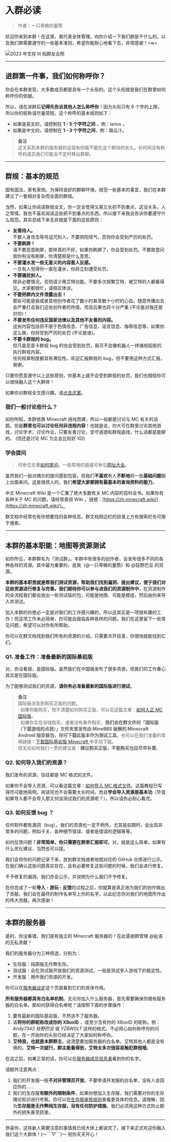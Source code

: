 # 入群必读

> 作者：一只卑微的量筒

欢迎你来到本群！在这里，我代表全体管理，向你介绍一下我们群是干什么的，以及我们群需要遵守的一些基本准则，希望你能耐心地看下去，非常感谢！=w=

![2023 年生存 III 档群友合照](/rules/rules_2023.jpg)

---

## 进群第一件事，我们如何称呼你？

你会在本群发现，大多数成员都是具有一个头衔的。这个头衔就是我们在群里如何称呼你的依据。

所以，请在进群后**记得先告诉其他人怎么称呼你**！因为头衔只有 6 个字的上限，所以你的昵称请尽量简短。这个称呼的基本规则如下：

- 如果是英文的，请控制在 **1 - 5 个字符之间** ，例：lanos 。
- 如果是中文的，请控制在 **1 - 3 个字符之间**，例：南瓜汁。

> **备注**  
  这关系到本群的服务器的运营和你能不能在这个群待的长久。长时间没有称呼的成员我们可能会不定时移出群聊。

---

## 群规：基本的规范

国有国法，家有家规。为保持良好的群聊环境，规范一些基本的事宜，我们在本群建立了一套相对复杂而全面的群规。

当然，如果让你阅读群规全文，你一定会觉得又臭又长抓不到重点，这没关系，人之常情。我也不喜欢阅读这些抓不到重点的东西。所以接下来我会告诉你要遵守什么规范。其实总结下来无非就是下面的这些原则：

- **友善待人。**  
  不要人身攻击辱骂诅咒别人，不要阴阳怪气，否则你会受到严厉的处罚。
- **不要刷屏！**  
  请不要恶意刷屏，那样真的不好。如果你刷屏了，你会受到处罚。不要故意问我你有没有刷屏，你清楚那是什么意思。
- **不要灌水发一些无意义的内容惹人反感。**  
  一旦有人觉得你一直在灌水，你将立刻遭受处罚。
- **不要骚扰别人。**  
  除非必要情况，否则请少用艾特功能，不要多次频繁艾特，被艾特的人都看得见。大家都很忙，请相互体谅。
- **不要把群内文件泄露出去！**  
  那些可能是我或者其他创作者花了数小时甚至数十小时的心血，随意传播出去会严重打击我们这些创作者的热情，而且后果也将十分严重 (不论是对我还是对你)！
- **不要发布任何违反国家法律以及其他不友善的内容。**  
  这些内容包括但不限于色情信息、广告信息、谣言信息、侮辱信息等，如果你这么做，你将受到严厉的处罚 (不论是谁)。
- **不要卡群规的 bug。**  
  但凡是恶意卡群规 bug 的也会受到处罚，我可不会像机器人一样循规蹈矩的执行群规内容。  
  任何规章制度都具有滞后性。欢迎汇报群规的 bug，但不要用这种方式汇报，谢谢。

只要你愿意遵守以上这些原则，你基本上就不会受到群规的处罚，我们也相信你可以很快融入这个大群体！

如果你对群规全文感兴趣，请[点击这里](rules_main_text)。

### 我们一般讨论些什么？

如你所知，本群依靠 Minecraft 游戏而建，所以一般都是讨论与 MC 有关的话题。但是**群里也可以讨论任何非违规内容**！也就是说，你大可在群里讨论其他游戏，讨论学术，讨论作业，只要友善讨论，坚守道德和群规底线，什么话都是能聊的。 (但还是讨论 MC 为主会比较好 XD)

### 学会提问

> 可参见文章[如何提问](./howto/ask_questions.md)。一些常用的链接可参见[网址大全](./urls/README.md)。

虽然我们一般对偶尔的提问感到包容，但我们**不喜欢**有人**不断地**将一些**基础问题**搬上台面来问，这是很烦人的。我们**希望大家都拥有最基本的查询资料的能力**。

中文 Minecraft Wiki 是一个汇集了绝大多数有关 MC 内容的百科全书。如果你有各种关于 MC 的问题，请经常查阅 Wiki 。链接：[https://zh.minecraft.wiki/](https://zh.minecraft.wiki/)。

群文档中经常也有你想要找的各种信息。群文档侧边栏的目录上方有搜索栏也可用于搜索。

---

## 本群的基本职能：地图等资源测试

如你所见，本群群名为「测试群」。本群中有很多的创作者，会发布很多不同的各种各样的资源。其中最为重要的，是我（@一只卑微的量筒）和 @狂野巴豆 的资源。

**本群的基本职责就是帮我们测试资源，帮助我们找到漏洞、提出建议，便于我们对这些资源进行修复与完善。我们期待你可以参与进我们的资源制作中**，在资源制作的全流程我们都会放出一些测试版的包，可能是地图、可能是模组，然后由你来导入并测试。

加入本群的你想必一定是对我们的工作感兴趣的，所以这其实是一项很有趣的工作！但这项工作未必简单，你可能会面临各种各样的问题。我们在这里留下一些常见问题，希望可以对你有所帮助。

你可以在群文档找到我们所有的资源的介绍。只需要点开目录，你很快就能找到它们。

### Q1. 准备工作：准备最新的国际基岩版

对，你没看错，是国际版。虽然我们在中国版发布了很多资源，但我们的工作重心其实是在国际版。

为了能够测试我们的资源，**请你务必准备最新的国际版进行测试**。

> **备注**  
  国际版涉及到购买正版的问题。  
  · 如果你能购买，但不清楚如何购买正版，可以见这篇文章：[如何入正 MC 国际版](./howto/buy_mc.md)。  
  · 如果你实在没钱购买，或者没有条件购买，**我们会在群文件的「国际版（下载游戏的点我）」文件夹里发布由 MineBBS 破解的 Minecraft Android 版安装包，你可下载此版本作为测试工具**。也可以在我们准备的常用链接：[下载国际基岩版 Minecraft ](./urls/mcbe.md)中手动下载。  
  但无论如何我们一贯的建议是：**建议购买正版，不能购买也应尽早补票**。

### Q2. 如何导入我们的资源？

我们发布的资源，往往都是 MC 格式的文件。

如果你不会导入资源，可以看这篇文章：[如何导入 MC 格式文件](./howto/import_mcx.md)。这篇教程已写得尽可能地简明，阅读完也不会需要太长时间，而且**学会导入资源是基本功**（毕竟如果导入都不会导入那又何谈测试我们的资源呢？），所以请务必耐心看完。

### Q3. 如何反馈 bug ？

任何软件都有漏洞（bug）。我们的资源也一定不例外。尤其是前期时，会出现非常多的问题，例如卡关、各种细节错误、或者是错误的逻辑等等。

如何反馈问题？**非常简单，你只需要在群里汇报即可**。对，就是这么简单。如果有什么优化建议，当然也可以提。

我们会将你的问题记录下来，放到群文档或者地图对应的 GitHub 仓库进行公示。在我们确认这些问题真实存在、且有必要修复这些问题的时候，我们会进行修复。

不予修复的漏洞，我们亦会公示，并说明为什么我们不予修复。

在你完成了一轮**导入 - 游玩 - 反馈**的过程之后，你就算是真正地为我们的创作做出了贡献。我们会在最终的制作名单写上你的名字，以此纪念你对我们的地图所作出的伟大贡献。再次感谢！

---

## 本群的服务器

是的，你没看错，我们是有独立的 Minecraft 服务器的！在此感谢群管理 @祉语 的无私贡献！

我们的服务器分为三种用途，分别为：

- 生存服：纯原版无作弊生存。
- 测试服：会在测试服开放我们的资源测试，一般是测试多人游戏下的稳定性。
- 开发服：用作我们资源的开发。

你可以在[服务器设定](../servers/server_settings.md)这个页面看到它们的具体作用。

**所有服务器都具有白名单机制**。无论你加入什么服务器，首先需要确保你拥有服务器的白名单。那如何获得白名单呢？请按照下面的步骤操作：

1. 要有最新的国际基岩版，不然进不了服务器。
2. 请**将你的群昵称改成你的 XBoxID** ，或至少含有你的 XBoxID 的昵称。例：*Andy7343 狂野巴豆* 或 *YZBWDLT* 这样的格式。不必担心如何称呼你的问题，在一开始你的头衔已经决定了大家如何称呼你。
3. **艾特我，也就是本群群主**，说清楚要加服务器的白名单。艾特其他人都是没有用的。**艾特一次就行，群主能看得到，艾特太多次很容易触犯群规哦**。

在这之后，如果正常的话，你可以在[服务器成员信息表](../servers/registered_members.md)看到你的名字。

请额外注意两点：

1. 我们的开发服一般**不对非管理员开放**。不要申请开发服的白名单，没有人会回应你的......
2. 我们的生存服**有额外的限制条件**，如果你想加入生存服，我们需要对你的生存理论知识进行考察。你可以在[生存服审核规则](../servers/SurvivalIII/audit.md)查看更具体的信息。请理解，因为**生存服是无作弊纯生存服，没有任何防护措施**，我们必须用这种方式防止额外的损失甚至损害。

---

恭喜你，这些新人需要注意的事情我已经大体上都说完了。接下来正式欢迎你融入我们这个大群体！(～￣▽￣)～ 祝你天天开心！
